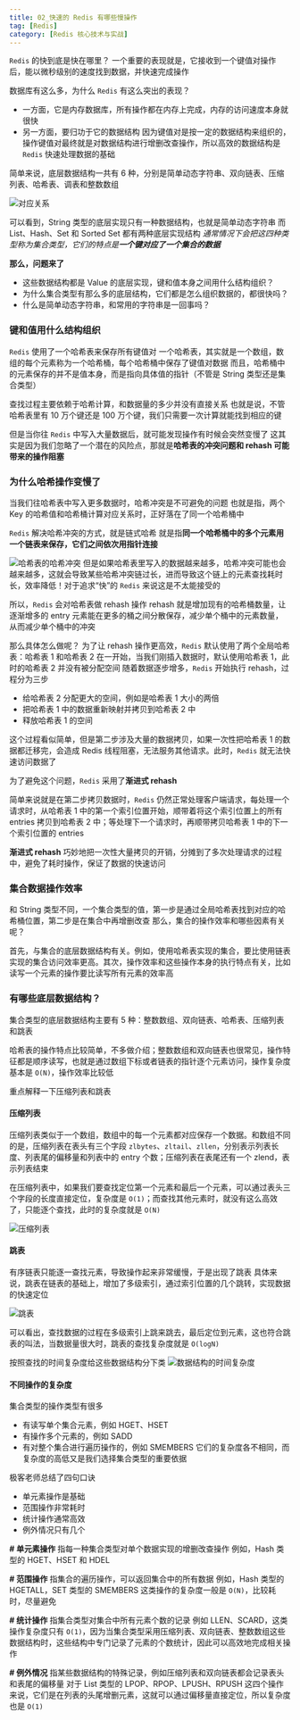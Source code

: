```yaml
---
title: 02_快速的 Redis 有哪些慢操作
tag: [Redis] 
category: [Redis 核心技术与实战] 
---
```


`Redis` 的快到底是快在哪里？
一个重要的表现就是，它接收到一个键值对操作后，能以微秒级别的速度找到数据，并快速完成操作

数据库有这么多，为什么 `Redis` 有这么突出的表现？
- 一方面，它是内存数据库，所有操作都在内存上完成，内存的访问速度本身就很快
- 另一方面，要归功于它的数据结构
    因为键值对是按一定的数据结构来组织的，操作键值对最终就是对数据结构进行增删改查操作，所以高效的数据结构是 `Redis` 快速处理数据的基础

简单来说，底层数据结构一共有 6 种，分别是简单动态字符串、双向链表、压缩列表、哈希表、调表和整数数组

![对应关系](https://cdn.jsdelivr.net/gh/logycoconut/pic-repo/tech/20240227171705.png)

可以看到，String 类型的底层实现只有一种数据结构，也就是简单动态字符串
而 List、Hash、Set 和 Sorted Set 都有两种底层实现结构
*通常情况下会把这四种类型称为集合类型，它们的特点是**一个键对应了一个集合的数据***

**那么，问题来了**
- 这些数据结构都是 Value 的底层实现，键和值本身之间用什么结构组织？
- 为什么集合类型有那么多的底层结构，它们都是怎么组织数据的，都很快吗？
- 什么是简单动态字符串，和常用的字符串是一回事吗？

### 键和值用什么结构组织

`Redis` 使用了一个哈希表来保存所有键值对
一个哈希表，其实就是一个数组，数组的每个元素称为一个哈希桶，每个哈希桶中保存了键值对数据
而且，哈希桶中的元素保存的并不是值本身，而是指向具体值的指针（不管是 String 类型还是集合类型）

查找过程主要依赖于哈希计算，和数据量的多少并没有直接关系
也就是说，不管哈希表里有 10 万个键还是 100 万个键，我们只需要一次计算就能找到相应的键

但是当你往 `Redis` 中写入大量数据后，就可能发现操作有时候会突然变慢了
这其实是因为我们忽略了一个潜在的风险点，那就是**哈希表的冲突问题和 rehash 可能带来的操作阻塞**

### 为什么哈希操作变慢了

当我们往哈希表中写入更多数据时，哈希冲突是不可避免的问题
也就是指，两个 Key 的哈希值和哈希桶计算对应关系时，正好落在了同一个哈希桶中

`Redis` 解决哈希冲突的方式，就是链式哈希
就是指**同一个哈希桶中的多个元素用一个链表来保存，它们之间依次用指针连接**

![哈希表的哈希冲突](https://cdn.jsdelivr.net/gh/logycoconut/pic-repo/tech/20240227181117.png) 
但是如果哈希表里写入的数据越来越多，哈希冲突可能也会越来越多，这就会导致某些哈希冲突链过长，进而导致这个链上的元素查找耗时长，效率降低！对于追求“快”的 `Redis` 来说这是不太能接受的

所以，`Redis` 会对哈希表做 rehash 操作
rehash 就是增加现有的哈希桶数量，让逐渐增多的 entry 元素能在更多的桶之间分散保存，减少单个桶中的元素数量，从而减少单个桶中的冲突

那么具体怎么做呢？
为了让 rehash 操作更高效，`Redis` 默认使用了两个全局哈希表：哈希表 1 和哈希表 2
在一开始，当我们刚插入数据时，默认使用哈希表 1，此时的哈希表 2 并没有被分配空间
随着数据逐步增多，`Redis` 开始执行 rehash，过程分为三步
- 给哈希表 2 分配更大的空间，例如是哈希表 1 大小的两倍
- 把哈希表 1 中的数据重新映射并拷贝到哈希表 2 中
- 释放哈希表 1 的空间

这个过程看似简单，但是第二步涉及大量的数据拷贝，如果一次性把哈希表 1 的数据都迁移完，会造成 Redis 线程阻塞，无法服务其他请求。此时，`Redis` 就无法快速访问数据了

为了避免这个问题，`Redis` 采用了**渐进式 rehash**

简单来说就是在第二步拷贝数据时，`Redis` 仍然正常处理客户端请求，每处理一个请求时，从哈希表 1 中的第一个索引位置开始，顺带着将这个索引位置上的所有 entries 拷贝到哈希表 2 中；等处理下一个请求时，再顺带拷贝哈希表 1 中的下一个索引位置的 entries

**渐进式 rehash** 巧妙地把一次性大量拷贝的开销，分摊到了多次处理请求的过程中，避免了耗时操作，保证了数据的快速访问

### 集合数据操作效率

和 String 类型不同，一个集合类型的值，第一步是通过全局哈希表找到对应的哈希桶位置，第二步是在集合中再增删改查
那么，集合的操作效率和哪些因素有关呢？

首先，与集合的底层数据结构有关。例如，使用哈希表实现的集合，要比使用链表实现的集合访问效率更高。其次，操作效率和这些操作本身的执行特点有关，比如读写一个元素的操作要比读写所有元素的效率高

### 有哪些底层数据结构？

集合类型的底层数据结构主要有 5 种：整数数组、双向链表、哈希表、压缩列表和跳表

哈希表的操作特点比较简单，不多做介绍；整数数组和双向链表也很常见，操作特征都是顺序读写，也就是通过数组下标或者链表的指针逐个元素访问，操作复杂度基本是 `O(N)`，操作效率比较低

重点解释一下压缩列表和跳表

#### 压缩列表

压缩列表类似于一个数组，数组中的每一个元素都对应保存一个数据。和数组不同的是，压缩列表在表头有三个字段 `zlbytes`、`zltail`、`zllen`，分别表示列表长度、列表尾的偏移量和列表中的 entry 个数；压缩列表在表尾还有一个 zlend，表示列表结束

在压缩列表中，如果我们要查找定位第一个元素和最后一个元素，可以通过表头三个字段的长度直接定位，复杂度是 `O(1)`；而查找其他元素时，就没有这么高效了，只能逐个查找，此时的复杂度就是 `O(N)`

![压缩列表](https://cdn.jsdelivr.net/gh/logycoconut/pic-repo/tech/20240228003352.png)

#### 跳表

有序链表只能逐一查找元素，导致操作起来非常缓慢，于是出现了跳表
具体来说，跳表在链表的基础上，增加了多级索引，通过索引位置的几个跳转，实现数据的快速定位

![跳表](https://cdn.jsdelivr.net/gh/logycoconut/pic-repo/tech/20240228003646.png)

可以看出，查找数据的过程在多级索引上跳来跳去，最后定位到元素，这也符合跳表的叫法，当数据量很大时，跳表的查找复杂度就是 `O(logN)`

按照查找的时间复杂度给这些数据结构分下类
![数据结构的时间复杂度](https://cdn.jsdelivr.net/gh/logycoconut/pic-repo/tech/20240228004356.png)

#### 不同操作的复杂度

集合类型的操作类型有很多
- 有读写单个集合元素，例如 HGET、HSET
- 有操作多个元素的，例如 SADD
- 有对整个集合进行遍历操作的，例如 SMEMBERS
它们的复杂度各不相同，而复杂度的高低又是我们选择集合类型的重要依据

极客老师总结了四句口诀
- 单元素操作是基础
- 范围操作非常耗时
- 统计操作通常高效
- 例外情况只有几个

**# 单元素操作**
指每一种集合类型对单个数据实现的增删改查操作
例如，Hash 类型的 HGET、HSET 和 HDEL

**# 范围操作**
指集合的遍历操作，可以返回集合中的所有数据
例如，Hash 类型的 HGETALL，SET 类型的 SMEMBERS
这类操作的复杂度一般是 `O(N)`，比较耗时，尽量避免

**# 统计操作**
指集合类型对集合中所有元素个数的记录
例如 LLEN、SCARD，这类操作复杂度只有 `O(1)`，因为当集合类型采用压缩列表、双向链表、整数数组这些数据结构时，这些结构中专门记录了元素的个数统计，因此可以高效地完成相关操作

**# 例外情况**
指某些数据结构的特殊记录，例如压缩列表和双向链表都会记录表头和表尾的偏移量
对于 List 类型的 LPOP、RPOP、LPUSH、RPUSH 这四个操作来说，它们是在列表的头尾增删元素，这就可以通过偏移量直接定位，所以复杂度也是 `O(1)`
